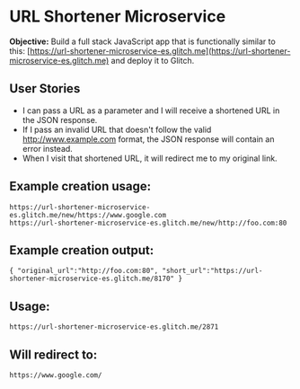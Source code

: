 URL Shortener Microservice
=========================

**Objective:** Build a full stack JavaScript app that is functionally similar to this: [https://url-shortener-microservice-es.glitch.me](https://url-shortener-microservice-es.glitch.me) and deploy it to Glitch.

User Stories
------------
- I can pass a URL as a parameter and I will receive a shortened URL in the JSON response.
- If I pass an invalid URL that doesn't follow the valid http://www.example.com format, the JSON response will contain an error instead.
- When I visit that shortened URL, it will redirect me to my original link.

Example creation usage:
-----------------------
`https://url-shortener-microservice-es.glitch.me/new/https://www.google.com`  
`https://url-shortener-microservice-es.glitch.me/new/http://foo.com:80`

Example creation output:
------------------------
`{ "original_url":"http://foo.com:80", "short_url":"https://url-shortener-microservice-es.glitch.me/8170" }`

Usage:
------
`https://url-shortener-microservice-es.glitch.me/2871`

Will redirect to:
-----------------
`https://www.google.com/`